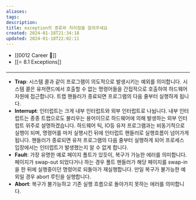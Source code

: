 ```yaml
---
aliases: 
tags: 
description:
title: exception의 종류와 차이점을 알려주세요
created: 2024-01-18T21:34:18
updated: 2024-01-18T22:02:11
---
```

- [[0012 Career 💼]]
- [[⭐️ 8.1 Exceptions]]
---
- **Trap**: 시스템 콜과 같이 프로그램이 의도적으로 발생시키는 예외를 의미합니다. 시스템 콜은 유저랜드에서 호출할 수 없는 명령어들을 간접적으로 호출하여 하드웨어 자원에 접근합니다. 트랩 핸들러가 종료되면 프로그램의 다음 줄부터 실행하게 됩니다.
- **Interrupt**: 인터럽트는 크게 내부 인터럽트와 외부 인터럽트로 나뉩니다. 내부 인터럽트는 종종 트랩으로도 불리우는 용어이므로 하드웨어에 의해 발생하는 외부 인터럽트 위주로 설명하겠습니다. 하드웨어 틱, IO등 유저 프로그램과는 비동기적으로 실행이 되며, 명령어를 마저 실행시킨 뒤에 인터럽트 핸들러로 실행흐름이 넘어가게 됩니다. 핸들러가 종료되면 유저 프로그램의 다음 줄부터 실행하게 되어 프로세스 입장에서는 인터럽트가 발생했는지 알 수 없게 합니다.
- **Fault**: 가장 유명한 예로 페이지 폴트가 있듯이, 복구가 가능한 에러를 의미합니다. 페이지가 swap-out 되었다거나 하는 경우 폴트 핸들러가 해당 페이지를 swap-in을 한 뒤에 실행중이던 명령어로 되돌아가 재실행합니다. 만일 복구가 불가능한 예외일 경우 abort 루틴을 실행합니다.
- **Abort**: 복구가 불가능하고 기존 실행 흐름으로 돌아가지 못하는 에러를 의미합니다. 
